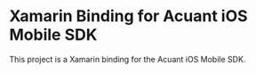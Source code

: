 # Xamarin Binding for Acuant iOS Mobile SDK

This project is a Xamarin binding for the Acuant iOS Mobile SDK.
